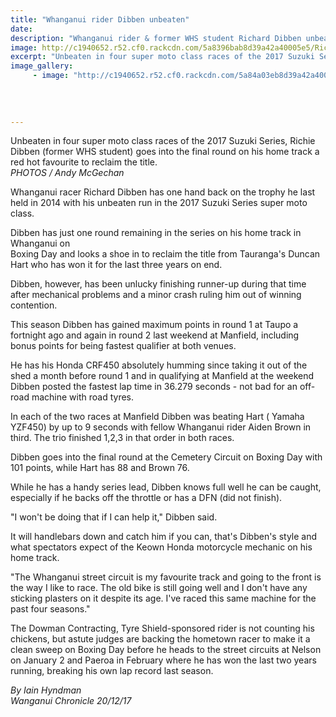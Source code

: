 ```yaml
---
title: "Whanganui rider Dibben unbeaten"
date: 
description: "Whanganui rider & former WHS student Richard Dibben unbeaten coming into Cemetery Circuit final round..."
image: http://c1940652.r52.cf0.rackcdn.com/5a8396bab8d39a42a40005e5/Richard-Dibben.jpg
excerpt: "Unbeaten in four super moto class races of the 2017 Suzuki Series, Richie Dibben (former WHS student) goes into the final round on his home track a red hot favourite to reclaim the title."
image_gallery:
     - image: "http://c1940652.r52.cf0.rackcdn.com/5a84a03eb8d39a42a400061e/Richard-Dibbentakes-cheq-flag--19-dec.jpg"
    
    
    
    
---
```


<p><span>Unbeaten in four super moto class races of the 2017 Suzuki Series, Richie Dibben (former WHS student) goes into the final round on his home track a red hot favourite to reclaim the title. <br /><em>PHOTOS / Andy McGechan</em></span></p>
<p class="element element-paragraph">Whanganui racer Richard Dibben has one hand back on the trophy he last held in 2014 with his unbeaten run in the 2017 Suzuki Series super moto class.</p>
<p class="element element-paragraph">Dibben has just one round remaining in the series on his home track in Whanganui on&nbsp;<br />Boxing Day and looks a shoe in to reclaim the title from Tauranga's Duncan Hart who has won it for the last three years on end.</p>
<p class="element element-paragraph">Dibben, however, has been unlucky finishing runner-up during that time after mechanical problems and a minor crash ruling him out of winning contention.</p>
<p class="element element-paragraph">This season Dibben has gained maximum points in round 1 at Taupo a fortnight ago and again in round 2 last weekend at Manfield, including bonus points for being fastest qualifier at both venues.</p>
<p class="element element-paragraph">He has his Honda CRF450 absolutely humming since taking it out of the shed a month before round 1 and in qualifying at Manfield at the weekend Dibben posted the fastest lap time in 36.279 seconds - not bad for an off-road machine with road tyres.</p>
<p class="element element-paragraph">In each of the two races at Manfield Dibben was beating Hart ( Yamaha YZF450) by up to 9 seconds with fellow Whanganui rider Aiden Brown in third. The trio finished 1,2,3 in that order in both races.</p>
<p class="element element-paragraph">Dibben goes into the final round at the Cemetery Circuit on Boxing Day with 101 points, while Hart has 88 and Brown 76.</p>
<p class="element element-paragraph">While he has a handy series lead, Dibben knows full well he can be caught, especially if he backs off the throttle or has a DFN (did not finish).</p>
<p class="element element-paragraph">"I won't be doing that if I can help it," Dibben said.</p>
<p class="element element-paragraph">It will handlebars down and catch him if you can, that's Dibben's style and what spectators expect of the Keown Honda motorcycle mechanic on his home track.</p>
<p class="element element-paragraph">"The Whanganui street circuit is my favourite track and going to the front is the way I like to race. The old bike is still going well and I don't have any sticking plasters on it despite its age. I've raced this same machine for the past four seasons."</p>
<p class="element element-paragraph">The Dowman Contracting, Tyre Shield-sponsored rider is not counting his chickens, but astute judges are backing the hometown racer to make it a clean sweep on Boxing Day before he heads to the street circuits at Nelson on January 2 and Paeroa in February where he has won the last two years running, breaking his own lap record last season.</p>
<p><span><em>By&nbsp;<span>Iain Hyndman</span><br /><span>Wanganui Chronicle 20/12/17</span></em></span></p>

